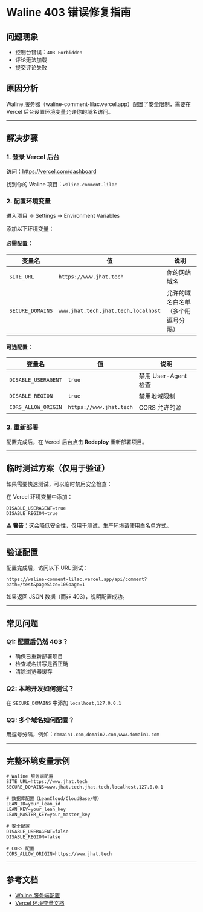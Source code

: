 # Waline 403 错误修复指南

## 问题现象

- 控制台错误：`403 Forbidden`
- 评论无法加载
- 提交评论失败

## 原因分析

Waline 服务器（waline-comment-lilac.vercel.app）配置了安全限制，需要在 Vercel 后台设置环境变量允许你的域名访问。

---

## 解决步骤

### 1. 登录 Vercel 后台

访问：https://vercel.com/dashboard

找到你的 Waline 项目：`waline-comment-lilac`

### 2. 配置环境变量

进入项目 → Settings → Environment Variables

添加以下环境变量：

#### 必需配置：

| 变量名           | 值                                  | 说明                               |
| ---------------- | ----------------------------------- | ---------------------------------- |
| `SITE_URL`       | `https://www.jhat.tech`             | 你的网站域名                       |
| `SECURE_DOMAINS` | `www.jhat.tech,jhat.tech,localhost` | 允许的域名白名单（多个用逗号分隔） |

#### 可选配置：

| 变量名              | 值                      | 说明                 |
| ------------------- | ----------------------- | -------------------- |
| `DISABLE_USERAGENT` | `true`                  | 禁用 User-Agent 检查 |
| `DISABLE_REGION`    | `true`                  | 禁用地域限制         |
| `CORS_ALLOW_ORIGIN` | `https://www.jhat.tech` | CORS 允许的源        |

### 3. 重新部署

配置完成后，在 Vercel 后台点击 **Redeploy** 重新部署项目。

---

## 临时测试方案（仅用于验证）

如果需要快速测试，可以临时禁用安全检查：

在 Vercel 环境变量中添加：

```
DISABLE_USERAGENT=true
DISABLE_REGION=true
```

**⚠️ 警告**：这会降低安全性，仅用于测试，生产环境请使用白名单方式。

---

## 验证配置

配置完成后，访问以下 URL 测试：

```
https://waline-comment-lilac.vercel.app/api/comment?path=/test&pageSize=10&page=1
```

如果返回 JSON 数据（而非 403），说明配置成功。

---

## 常见问题

### Q1: 配置后仍然 403？

- 确保已重新部署项目
- 检查域名拼写是否正确
- 清除浏览器缓存

### Q2: 本地开发如何测试？

在 `SECURE_DOMAINS` 中添加 `localhost,127.0.0.1`

### Q3: 多个域名如何配置？

用逗号分隔，例如：`domain1.com,domain2.com,www.domain1.com`

---

## 完整环境变量示例

```env
# Waline 服务端配置
SITE_URL=https://www.jhat.tech
SECURE_DOMAINS=www.jhat.tech,jhat.tech,localhost,127.0.0.1

# 数据库配置（LeanCloud/CloudBase/等）
LEAN_ID=your_lean_id
LEAN_KEY=your_lean_key
LEAN_MASTER_KEY=your_master_key

# 安全配置
DISABLE_USERAGENT=false
DISABLE_REGION=false

# CORS 配置
CORS_ALLOW_ORIGIN=https://www.jhat.tech
```

---

## 参考文档

- [Waline 服务端配置](https://waline.js.org/reference/server/env.html)
- [Vercel 环境变量文档](https://vercel.com/docs/concepts/projects/environment-variables)
